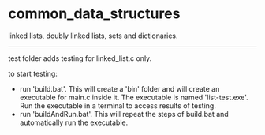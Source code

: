 # common_data_structures

linked lists, doubly linked lists, sets and dictionaries.

-------------------------------------------------------------------------------------------------------------------------------------------------------------------------

test folder adds testing for linked_list.c only.

to start testing:
  
- run 'build.bat'.
  This will create a 'bin' folder and will create an executable for main.c inside it. The executable is named 'list-test.exe'.
  Run the executable in a terminal to access results of testing.
- run 'buildAndRun.bat'.
  This will repeat the steps of build.bat and automatically run the executable.
